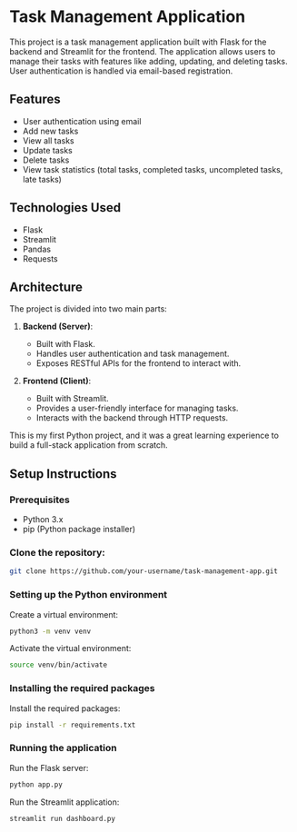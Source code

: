 
# Task Management Application

This project is a task management application built with Flask for the backend and Streamlit for the frontend. The application allows users to manage their tasks with features like adding, updating, and deleting tasks. User authentication is handled via email-based registration.

## Features

- User authentication using email
- Add new tasks
- View all tasks
- Update tasks
- Delete tasks
- View task statistics (total tasks, completed tasks, uncompleted tasks, late tasks)

## Technologies Used

- Flask
- Streamlit
- Pandas
- Requests

## Architecture

The project is divided into two main parts:

1. **Backend (Server)**: 
   - Built with Flask.
   - Handles user authentication and task management.
   - Exposes RESTful APIs for the frontend to interact with.

2. **Frontend (Client)**: 
   - Built with Streamlit.
   - Provides a user-friendly interface for managing tasks.
   - Interacts with the backend through HTTP requests.

This is my first Python project, and it was a great learning experience to build a full-stack application from scratch.

## Setup Instructions

### Prerequisites

- Python 3.x
- pip (Python package installer)

### Clone the repository:

```bash
git clone https://github.com/your-username/task-management-app.git
```

### Setting up the Python environment

Create a virtual environment:
```bash
python3 -m venv venv
```

Activate the virtual environment:
```bash
source venv/bin/activate
```

### Installing the required packages

Install the required packages:
```bash
pip install -r requirements.txt
```

### Running the application

Run the Flask server:
```bash
python app.py
```

Run the Streamlit application:
```bash
streamlit run dashboard.py
```
